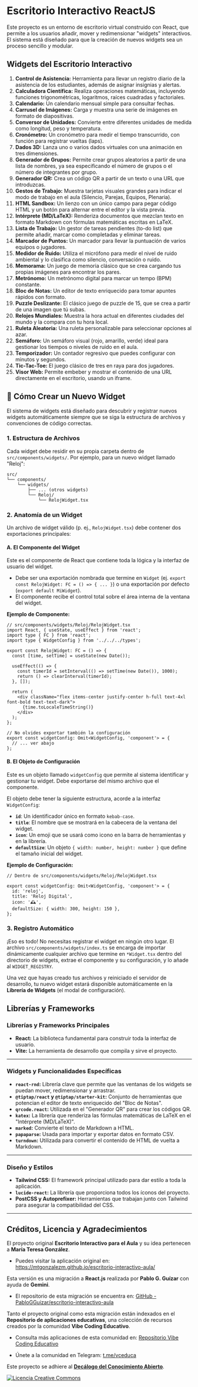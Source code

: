 # Escritorio Interactivo ReactJS

Este proyecto es un entorno de escritorio virtual construido con React, que permite a los usuarios añadir, mover y redimensionar "widgets" interactivos. El sistema está diseñado para que la creación de nuevos widgets sea un proceso sencillo y modular.

## Widgets del Escritorio Interactivo

1.  **Control de Asistencia:** Herramienta para llevar un registro diario de la asistencia de los estudiantes, además de asignar insignias y alertas.
2.  **Calculadora Científica:** Realiza operaciones matemáticas, incluyendo funciones trigonométricas, logaritmos, raíces cuadradas y factoriales.
3.  **Calendario:** Un calendario mensual simple para consultar fechas.
4.  **Carrusel de Imágenes:** Carga y muestra una serie de imágenes en formato de diapositivas.
5.  **Conversor de Unidades:** Convierte entre diferentes unidades de medida como longitud, peso y temperatura.
6.  **Cronómetro:** Un cronómetro para medir el tiempo transcurrido, con función para registrar vueltas (laps).
7.  **Dados 3D:** Lanza uno o varios dados virtuales con una animación en tres dimensiones.
8.  **Generador de Grupos:** Permite crear grupos aleatorios a partir de una lista de nombres, ya sea especificando el número de grupos o el número de integrantes por grupo.
9.  **Generador QR:** Crea un código QR a partir de un texto o una URL que introduzcas.
10. **Gestos de Trabajo:** Muestra tarjetas visuales grandes para indicar el modo de trabajo en el aula (Silencio, Parejas, Equipos, Plenaria).
11. **HTML Sandbox:** Un lienzo con un único campo para pegar código HTML y un botón para alternar entre el editor y la vista previa.
12. **Intérprete (MD/LaTeX):** Renderiza documentos que mezclan texto en formato Markdown con fórmulas matemáticas escritas en LaTeX.
13. **Lista de Trabajo:** Un gestor de tareas pendientes (to-do list) que permite añadir, marcar como completadas y eliminar tareas.
14. **Marcador de Puntos:** Un marcador para llevar la puntuación de varios equipos o jugadores.
15. **Medidor de Ruido:** Utiliza el micrófono para medir el nivel de ruido ambiental y lo clasifica como silencio, conversación o ruido.
16. **Memorama:** Un juego de memoria clásico que se crea cargando tus propias imágenes para encontrar los pares.
17. **Metrónomo:** Un metrónomo digital para marcar un tempo (BPM) constante.
18. **Bloc de Notas:** Un editor de texto enriquecido para tomar apuntes rápidos con formato.
19. **Puzzle Deslizante:** El clásico juego de puzzle de 15, que se crea a partir de una imagen que tú subas.
20. **Relojes Mundiales:** Muestra la hora actual en diferentes ciudades del mundo y la compara con tu hora local.
21. **Ruleta Aleatoria:** Una ruleta personalizable para seleccionar opciones al azar.
22. **Semáforo:** Un semáforo visual (rojo, amarillo, verde) ideal para gestionar los tiempos o niveles de ruido en el aula.
23. **Temporizador:** Un contador regresivo que puedes configurar con minutos y segundos.
24. **Tic-Tac-Toe:** El juego clásico de tres en raya para dos jugadores.
25. **Visor Web:** Permite embeber y mostrar el contenido de una URL directamente en el escritorio, usando un iframe.

## 🚀 Cómo Crear un Nuevo Widget

El sistema de widgets está diseñado para descubrir y registrar nuevos widgets automáticamente siempre que se siga la estructura de archivos y convenciones de código correctas.

### 1. Estructura de Archivos

Cada widget debe residir en su propia carpeta dentro de `src/components/widgets/`. Por ejemplo, para un nuevo widget llamado "Reloj":

```
src/
└── components/
    └── widgets/
        ├── ... (otros widgets)
        └── Reloj/
            └── RelojWidget.tsx
```

### 2. Anatomía de un Widget

Un archivo de widget válido (p. ej., `RelojWidget.tsx`) debe contener dos exportaciones principales:

#### A. El Componente del Widget

Este es el componente de React que contiene toda la lógica y la interfaz de usuario del widget.

* Debe ser una exportación nombrada que termine en `Widget` (ej. `export const RelojWidget: FC = () => { ... }`) o una exportación por defecto (`export default MiWidget`).
* El componente recibe el control total sobre el área interna de la ventana del widget.

**Ejemplo de Componente:**
```tsx
// src/components/widgets/Reloj/RelojWidget.tsx
import React, { useState, useEffect } from 'react';
import type { FC } from 'react';
import type { WidgetConfig } from '../../../types';

export const RelojWidget: FC = () => {
  const [time, setTime] = useState(new Date());

  useEffect(() => {
    const timerId = setInterval(() => setTime(new Date()), 1000);
    return () => clearInterval(timerId);
  }, []);

  return (
    <div className="flex items-center justify-center h-full text-4xl font-bold text-text-dark">
      {time.toLocaleTimeString()}
    </div>
  );
};

// No olvides exportar también la configuración
export const widgetConfig: Omit<WidgetConfig, 'component'> = {
  // ... ver abajo
};
```

#### B. El Objeto de Configuración

Este es un objeto llamado `widgetConfig` que permite al sistema identificar y gestionar tu widget. Debe exportarse del mismo archivo que el componente.

El objeto debe tener la siguiente estructura, acorde a la interfaz `WidgetConfig`:

* **`id`**: Un identificador único en formato `kebab-case`.
* **`title`**: El nombre que se mostrará en la cabecera de la ventana del widget.
* **`icon`**: Un emoji que se usará como icono en la barra de herramientas y en la librería.
* **`defaultSize`**: Un objeto `{ width: number, height: number }` que define el tamaño inicial del widget.

**Ejemplo de Configuración:**
```tsx
// Dentro de src/components/widgets/Reloj/RelojWidget.tsx

export const widgetConfig: Omit<WidgetConfig, 'component'> = {
  id: 'reloj',
  title: 'Reloj Digital',
  icon: '🕰️',
  defaultSize: { width: 300, height: 150 },
};
```

### 3. Registro Automático

¡Eso es todo! No necesitas registrar el widget en ningún otro lugar. El archivo `src/components/widgets/index.ts` se encarga de importar dinámicamente cualquier archivo que termine en `*Widget.tsx` dentro del directorio de widgets, extrae el componente y su configuración, y lo añade al `WIDGET_REGISTRY`.

Una vez que hayas creado tus archivos y reiniciado el servidor de desarrollo, tu nuevo widget estará disponible automáticamente en la **Librería de Widgets** (el modal de configuración).

## Librerías y Frameworks

### Librerías y Frameworks Principales

* **React:** La biblioteca fundamental para construir toda la interfaz de usuario.
* **Vite:** La herramienta de desarrollo que compila y sirve el proyecto.

---
### Widgets y Funcionalidades Específicas

* **`react-rnd`:** Librería clave que permite que las ventanas de los widgets se puedan mover, redimensionar y arrastrar.
* **`@tiptap/react` y `@tiptap/starter-kit`:** Conjunto de herramientas que potencian el editor de texto enriquecido del "Bloc de Notas".
* **`qrcode.react`:** Utilizada en el "Generador QR" para crear los códigos QR.
* **`katex`:** La librería que renderiza las fórmulas matemáticas de LaTeX en el "Intérprete (MD/LaTeX)".
* **`marked`:** Convierte el texto de Markdown a HTML.
* **`papaparse`:** Usada para importar y exportar datos en formato CSV.
* **`turndown`:** Utilizada para convertir el contenido de HTML de vuelta a Markdown.

---
### Diseño y Estilos

* **Tailwind CSS:** El framework principal utilizado para dar estilo a toda la aplicación.
* **`lucide-react`:** La librería que proporciona todos los íconos del proyecto.
* **PostCSS y Autoprefixer:** Herramientas que trabajan junto con Tailwind para asegurar la compatibilidad del CSS.

---

## Créditos, Licencia y Agradecimientos

El proyecto original **Escritorio Interactivo para el Aula** y su idea pertenecen a **María Teresa González**.

* Puedes visitar la aplicación original en: <https://mtgonzalezm.github.io/escritorio-interactivo-aula/>

Esta versión es una migración a **React.js** realizada por **Pablo G. Guízar** con ayuda de **Gemini**.

* El repositorio de esta migración se encuentra en: [GitHub - PabloGGuizar/escritorio-interactivo-aula](https://github.com/PabloGGuizar/escritorio-interactivo-aula/tree/migracion-react)

Tanto el proyecto original como esta migración están indexados en el **Repositorio de aplicaciones educativas**, una colección de recursos creados por la comunidad **Vibe Coding Educativo**.

* Consulta más aplicaciones de esta comunidad en: [Repositorio Vibe Coding Educativo](https://vibe-coding-educativo.github.io/app_edu/)

* Únete a la comunidad en Telegram: [t.me/vceduca](https://t.me/vceduca)

Este proyecto se adhiere al [**Decálogo del Conocimiento Abierto**](https://conocimiento-abierto.github.io/).

[![Licencia Creative Commons](https://i.creativecommons.org/l/by-sa/4.0/88x31.png)](https://creativecommons.org/licenses/by-sa/4.0/deed.es)
